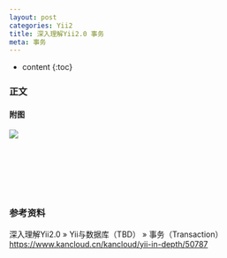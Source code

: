 ```yaml
---
layout: post
categories: Yii2
title: 深入理解Yii2.0 事务
meta: 事务
---
```

* content
{:toc}

### 正文


#### 附图

![]({{site.baseurl}}/images/20200428/20200428193070.png)

<br/><br/><br/><br/><br/>
### 参考资料

深入理解Yii2.0 » Yii与数据库（TBD） » 事务（Transaction） <https://www.kancloud.cn/kancloud/yii-in-depth/50787>
